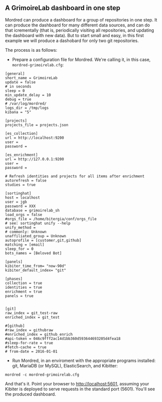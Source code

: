 ## A GrimoireLab dashboard in one step

Mordred can produce a dashboard for a group of repositories in one step. It can produce the dashboard for many different data sources, and can do that icrementally (that is, periodically visiting all repositories, and updating the dashboard with new data). But to start small and easy, in this first example we will produce a dashobard for only two git repositories.

The process is as follows:

* Prepare a configuration file for Mordred. We're calling it, in this case, `mordred-grimoirelab.cfg`:

```
[general]
short_name = GrimoireLab
update = false
# in seconds
sleep = 0
min_update_delay = 10
debug = true
# /var/log/mordred/
logs_dir = /tmp/logs
kibana = "5"

[projects]
projects_file = projects.json

[es_collection]
url = http://localhost:9200
user =
password =

[es_enrichment]
url = http://127.0.0.1:9200
user =
password =

# Refresh identities and projects for all items after enrichment
autorefresh = false
studies = true

[sortinghat]
host = localhost
user = jgb
password = XXX
database = grimoirelab_sh
load_orgs = false
#orgs_file = /home/bitergia/conf/orgs_file
# see: sortinghat unify --help
unify_method =
# commonly: Unknown
unaffiliated_group = Unknown
autoprofile = [customer,git,github]
matching = [email]
sleep_for = 0
bots_names = [Beloved Bot]

[panels]
kibiter_time_from= "now-90d"
kibiter_default_index= "git"

[phases]
collection = true
identities = true
enrichment = true
panels = true


[git]
raw_index = git_test-raw
enriched_index = git_test

#[github]
#raw_index = githubraw
#enriched_index = github_enrich
#api-token = 046c9fff2ac14d1bb360d593644693205d4fea18
#sleep-for-rate = true
#fetch-cache = true
# from-date = 2016-01-01
```

* Run Mordred, in an enviroment with the appropriate programs installed: git, MariaDB (or MySQL), ElasticSearch, and Kibitter:

```
mordred -c mordred-grimoirelab.cfg
```

And that's it. Point your browser to [http://localhost:5601](http://localhost:5601), assuming your Kibiter is deployed to serve requests in the standard port (5601). You'll see the produced dashboard.